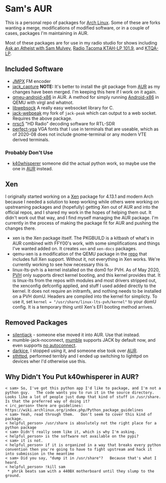 # Sam's AUR

This is a personal repo of packages for [Arch Linux](http://archlinux.org).  Some
of these are forks wanting a merge, modifications of modified software, or in a
couple of cases, packages I'm maintaining in AUR.

Most of these packages are for use in my radio studio for shows including
[Ask an Atheist with Sam Mulvey](https://atheist.radio), [Radio Tacoma KTAH-LP 101.9](http://radiotacoma.org), and [KTQA-LP](http://ktqa.org).


## Included Software

  * [JMPX](http://jontio.zapto.org/hda1/paradise/jmpxencoder/jmpx.html) FM encoder
  * [jack_capture](https://github.com/refutationalist/jack_capture) **NOTE:** It's better to install the git package from [AUR](https://aur.archlinux.org/packages/jack_capture-git/) as my changes have been merged.  I'm keeping this here if I work on it again.
  * [qmeu-android-x86](https://aur.archlinux.org/packages/qemu-android-x86/) in AUR.  A method for simply running [Android-x86](http://android-x86.org) in QEMU with virgl and whatnot.
  * [libwebsock](https://github.com/JonnyWhatshisface/libwebsock) A really easy websocket library for C.
  * [jack-webpeak](https://github.com/refutationalist/jack-webpeak) my fork of `jack-peak` which can output to a web socket.  Requires the above package.
  * [nrsc5](https://github.com/theori-io/nrsc5) "HD Radio" decoding software for RTL-SDR
  * [perfect-vga](http://laemeur.sdf.org/fonts/) VGA fonts that I use in terminals that are useable, which as of 2020-08 does not include gnome-terminal or any modern VTE derived terminals.

### Probably Don't Use
  * [k40whisperer](http://home.scorchworks.com/K40whisperer/k40whisperer.html) someone did the actual python work, so maybe use the one in [AUR](https://aur.archlinux.org/packages/k40whisperer/) instead.

## Xen

I originally started working on a [Xen](https://xenproject.org) package for 4.13.1 and modern Arch because I needed a solution to keep working while others were working on upstreaming packages and (hopefully) getting Xen out of AUR and into the official repos, and I shared my work in the hopes of helping them out.  It didn't work out that way, and I find myself managing the AUR package.  I'm currently in the process of making the package fit for AUR and pushing the changes there.

  * xen is the Xen package itself.  The PKGBUILD is a kitbash of what's in AUR combined with FFY00's work, with some simplifications and things I've wanted added on.  It creates `xen` and `xen-docs` packages.
  * qemu-xen is a modification of the QEMU package in the [repo](https://www.archlinux.org/packages/extra/x86_64/qemu/) that includes full Xen support.  Without it, not everything in Xen works.  We're currently working to see how necessary this is.
  * linux-lts-pvh is a kernel installed on the dom0 for PVH.  As of May 2020, [PVH](https://wiki.xen.org/wiki/Xen_Project_Software_Overview#PVH_.28x86.29) only supports direct kernel booting, and this kernel provides that.   It is linux-lts from the repos with modules and most drivers stripped out, the xenconfig defconfig applied, and stuff I used added directly to the kernel.  It does not require an initramfs, and nothing needs to be installed on a PVH domU.  Headers are compiled into the kernel for simplicty.  To use it, set `kernel = "/usr/share/linux-lts-pvh/kernel"` to your domU config.  It is a temporary thing until Xen's EFI booting method arrives.


## Removed Packages
  * [silentjack](https://aur.archlinux.org/packages/silentjack-git/) - someone else moved it into AUR.   Use that instead.
  * mumble-jack-noconnect, [mumble](https://wiki.mumble.info/wiki/Main_Page) supports JACK by default now, and even supports [no autoconnect](https://vis.nu/blog/disable_jack_autoconnect_in_mumble_1.3_and_later).
  * [darkice](http://www.darkice.org/), I stopped using it, and someone else took over [AUR](https://aur.archlinux.org/packages/darkice/).
  * [sthttpd](https://github.com/refutationalist/sthttpd), performed terribly and I ended up switching to lighttpd on devices wher I'd otherwise use this.



## Why Didn't You Put k40whisperer in AUR?

    < sam> So, I've got this python app I'd like to package, and I'm not a python guy.   The code wants you to run it in the source directory.  Looks like a lot of people just dump that kind of stuff in /usr/share.   Is that the preferred way of doing it?
    < irc_person> there are guidelines: https://wiki.archlinux.org/index.php/Python_package_guidelines
    < sam> Yeah, read through them.   Don't seem to cover this kind of package.
    < helpful_person> /usr/share is absolutely not the right place for a python package
    < sam> Didn't really seem like it, which is why I'm asking.
    < helpful_person> is the software not available on the pypi?
    < sam> it is not.
    < helpful_person> if it is organized in a way that breaks every python convention then you're going to have to fight upstream and hack it into submission in the meantime
    < sam> Did you say, "dump it in /usr/share"?   Because that's what I heard.
    < helpful_person> !kill sam 
     * phrik beats sam with a 440BX motherboard until they slump to the ground.


